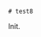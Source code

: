                                                                                                         # test8

Init.
